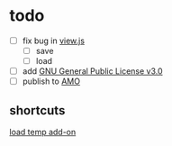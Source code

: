 # todo

- [ ] fix bug in [view.js](<./extension/view.js>)
  - [ ] save
  - [ ] load
- [ ] add [GNU General Public License v3.0](<https://www.gnu.org/licenses/gpl-howto.en.html>)
- [ ] publish to [AMO](<https://addons.mozilla.org/developers/addon/submit/>)

## shortcuts

[load temp add-on](<about:debugging#/runtime/this-firefox>)
